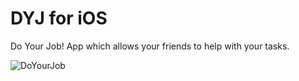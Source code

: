 DYJ for iOS
====================

Do Your Job! App which allows your friends to help with your tasks. 

![DoYourJob](https://cloud.githubusercontent.com/assets/3878311/6762307/b259b740-cf6e-11e4-8309-a39bc1870c68.png)
